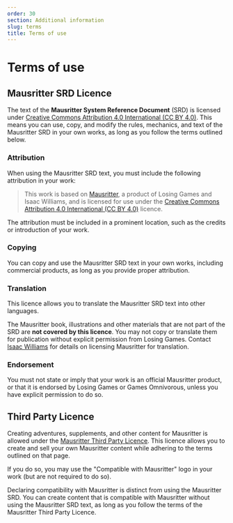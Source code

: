 ```yaml
---
order: 30
section: Additional information
slug: terms
title: Terms of use
---
```


# Terms of use

## Mausritter SRD Licence

The text of the **Mausritter System Reference Document** (SRD) is licensed under [Creative Commons Attribution 4.0 International (CC BY 4.0)](https://creativecommons.org/licenses/by/4.0/). This means you can use, copy, and modify the rules, mechanics, and text of the Mausritter SRD in your own works, as long as you follow the terms outlined below.

### Attribution

When using the Mausritter SRD text, you must include the following attribution in your work:

> This work is based on [Mausritter](https://mausritter.com), a product of Losing Games and Isaac Williams, and is licensed for use under the [Creative Commons Attribution 4.0 International (CC BY 4.0)](https://creativecommons.org/licenses/by/4.0/) licence.

The attribution must be included in a prominent location, such as the credits or introduction of your work.

### Copying

You can copy and use the Mausritter SRD text in your own works, including commercial products, as long as you provide proper attribution.

### Translation

This licence allows you to translate the Mausritter SRD text into other languages.

The Mausritter book, illustrations and other materials that are not part of the SRD are **not covered by this licence**. You may not copy or translate them for publication without explicit permission from Losing Games. Contact [Isaac Williams](https://isaacwilliams.net) for details on licensing Mausritter for translation.

### Endorsement

You must not state or imply that your work is an official Mausritter product, or that it is endorsed by Losing Games or Games Omnivorous, unless you have explicit permission to do so.

## Third Party Licence

Creating adventures, supplements, and other content for Mausritter is allowed under the [Mausritter Third Party Licence](/third-party-licence). This licence allows you to create and sell your own Mausritter content while adhering to the terms outlined on that page.

If you do so, you may use the "Compatible with Mausritter" logo in your work (but are not required to do so).

Declaring compatibility with Mausritter is distinct from using the Mausritter SRD. You can create content that is compatible with Mausritter without using the Mausritter SRD text, as long as you follow the terms of the Mausritter Third Party Licence.
